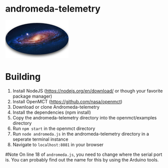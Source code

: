 # andromeda-telemetry

![](https://github.com/JohnBehnke/andromeda-telemetry/blob/master/logo.png "Andromeda")

# Building

1. Install NodeJS (https://nodejs.org/en/download/ or though your favorite package manager)
2. Install OpenMCT (https://github.com/nasa/openmct)
3. Download or clone Andromeda-telemetry
4. Install the dependencies (npm install)
5. Copy the andromeda-telemetry directory into the openmct/examples directory
6. Run `npm start` in the openmct directory
7. Run `node andromeda.js` in the andromeda-telemetry directory in a seperate terminal instance
8. Navigate to `localhost:8081` in your browser

#Note
On line 18 of `andromeda.js`, you need to change where the serial port is. You can probably find out the name for this by using the Arduino tools.

